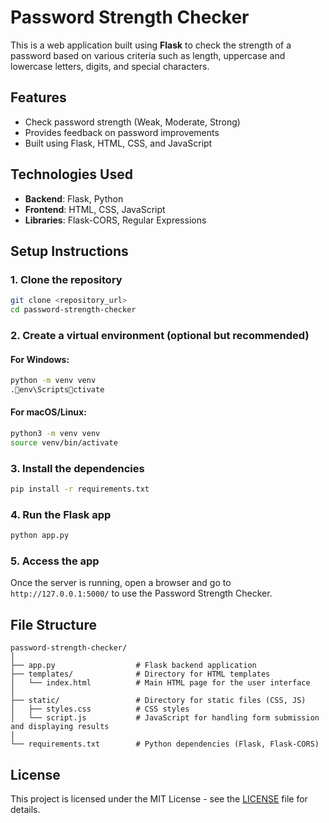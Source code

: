 
# Password Strength Checker

This is a web application built using **Flask** to check the strength of a password based on various criteria such as length, uppercase and lowercase letters, digits, and special characters.

## Features
- Check password strength (Weak, Moderate, Strong)
- Provides feedback on password improvements
- Built using Flask, HTML, CSS, and JavaScript

## Technologies Used
- **Backend**: Flask, Python
- **Frontend**: HTML, CSS, JavaScript
- **Libraries**: Flask-CORS, Regular Expressions

## Setup Instructions

### 1. Clone the repository
```bash
git clone <repository_url>
cd password-strength-checker
```

### 2. Create a virtual environment (optional but recommended)
#### For Windows:
```bash
python -m venv venv
.env\Scriptsctivate
```

#### For macOS/Linux:
```bash
python3 -m venv venv
source venv/bin/activate
```

### 3. Install the dependencies
```bash
pip install -r requirements.txt
```

### 4. Run the Flask app
```bash
python app.py
```

### 5. Access the app
Once the server is running, open a browser and go to `http://127.0.0.1:5000/` to use the Password Strength Checker.

## File Structure
```
password-strength-checker/
│
├── app.py                  # Flask backend application
├── templates/              # Directory for HTML templates
│   └── index.html          # Main HTML page for the user interface
│
├── static/                 # Directory for static files (CSS, JS)
│   ├── styles.css          # CSS styles
│   └── script.js           # JavaScript for handling form submission and displaying results
│
└── requirements.txt        # Python dependencies (Flask, Flask-CORS)
```

## License
This project is licensed under the MIT License - see the [LICENSE](LICENSE) file for details.
